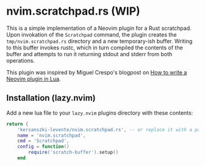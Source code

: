 # nvim.scratchpad.rs (WIP)

This is a simple implementation of a Neovim plugin for a Rust scratchpad. Upon invokation of the `Scratchpad` command, the plugin creates the `tmp/nvim.scratchpad.rs` directory and a new temporary-ish buffer. Writing to this buffer invokes rustc, which in turn compiled the contents of the buffer and attempts to run it returning stdout and stderr from both operations.

This plugin was inspired by Miguel Crespo's blogpost on [How to write a Neovim plugin in Lua](https://miguelcrespo.co/posts/how-to-write-a-neovim-plugin-in-lua).

## Installation (lazy.nvim)

Add a new lua file to your `lazy.nvim` plugins directory with these contents:

```lua
return {
    'kersanszki-levente/nvim.scratchpad.rs', -- or replace it with a path to a local directory
    name = 'nvim.scratchpad',
    cmd = 'Scratchpad',
    config = function()
        require('scratch-buffer').setup()
    end
```
